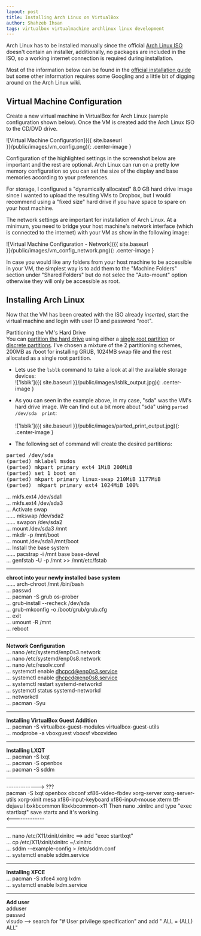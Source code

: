 ```yaml
---
layout: post
title: Installing Arch Linux on VirtualBox
author: Shahzeb Ihsan
tags: virtualbox virtualmachine archlinux linux development
---
```


Arch Linux has to be installed manually since the official [Arch Linux ISO](https://www.archlinux.org/download/) doesn't contain an installer, additionally, no packages are included in the ISO, so a working internet connection is required during installation. <!--more-->

Most of the information below can be found in the [official installation guide](https://wiki.archlinux.org/index.php/Installation_guide) but some other information requires some Googling and a little bit of digging around on the Arch Linux wiki.

Virtual Machine Configuration
---

Create a new virtual machine in VirtualBox for Arch Linux (sample configuration shown below). Once the VM is created add the Arch Linux ISO to the CD/DVD drive.

![Virtual Machine Configuration]({{ site.baseurl }}/public/images/vm_config.png){: .center-image }  

Configuration of the highlighted settings in the screenshot below are important and the rest are optional. Arch Linux can run on a pretty low memory configuration so you can set the size of the display and base memories according to your preferences.  

For storage, I configured a "dynamically allocated" 8.0 GB hard drive image since I wanted to upload the resulting VMs to Dropbox, but I would recommend using a "fixed size" hard drive if you have space to spare on your host machine.  

The network settings are important for installation of Arch Linux. At a minimum, you need to bridge your host machine's network interface (which is connected to the internet) with your VM as show in the following image:  

![Virtual Machine Configuration - Network]({{ site.baseurl }}/public/images/vm_config_network.png){: .center-image }  

In case you would like any folders from your host machine to be accessible in your VM, the simplest way is to add them to the "Machine Folders" section under "Shared Folders" but do not selec the "Auto-mount" option otherwise they will only be accessible as root.

Installing Arch Linux
---

Now that the VM has been created with the ISO already _inserted_, start the virtual machine and login with user ID and password "root".


<custom0>Partitioning the VM's Hard Drive</custom0>  
You can [partition the hard drive](https://wiki.archlinux.org/index.php/Partitioning) using either a [single root partition](https://wiki.archlinux.org/index.php/Partitioning#Single_root_partition) or [discrete partitions](https://wiki.archlinux.org/index.php/Partitioning#Discrete_partitions). I've chosen a mixture of the 2 partitioning schemes, 200MB as /boot for installing GRUB, 1024MB swap file and the rest allocated as a single root partition.  

- Lets use the `lsblk` command to take a look at all the available storage devices:<br>
!['lsblk']({{ site.baseurl }}/public/images/lsblk_output.jpg){: .center-image }  

- As you can seen in the example above, in my case, "sda" was the VM's hard drive image. We can find out a bit more about "sda" using `parted  /dev/sda  print`:<br>  
!['lsblk']({{ site.baseurl }}/public/images/parted_print_output.jpg){: .center-image }  

- The following set of command will create the desired partitions:
<pre>
parted /dev/sda  
(parted) mklabel msdos  
(parted) mkpart primary ext4 1MiB 200MiB  
(parted) set 1 boot on  
(parted) mkpart primary linux-swap 210MiB 1177MiB  
(parted)  mkpart primary ext4 1024MiB 100%  
</pre>
... mkfs.ext4 /dev/sda1  
... mkfs.ext4 /dev/sda3  
... Activate swap  
...... mkswap /dev/sda2  
...... swapon /dev/sda2  
... mount /dev/sda3 /mnt  
... mkdir -p /mnt/boot  
... mount /dev/sda1 /mnt/boot  
... Install the base system  
...... pacstrap -i /mnt base base-devel  
... genfstab -U -p /mnt >> /mnt/etc/fstab  

--------------------

**chroot into your newly installed base system**  
...... arch-chroot /mnt /bin/bash  
... passwd  
... pacman -S grub os-prober  
... grub-install --recheck /dev/sda  
... grub-mkconfig -o /boot/grub/grub.cfg  
... exit  
... umount -R /mnt  
... reboot  

--------------------

**Network Configuration**  
... nano /etc/systemd/enp0s3.network  
... nano /etc/systemd/enp0s8.network  
... nano /etc/resolv.conf  
... systemctl enable dhcpcd@enp0s3.service  
... systemctl enable dhcpcd@enp0s8.service  
... systemctl restart systemd-networkd  
... systemctl status systemd-networkd  
... networkctl  
... pacman -Syu

---------------------

**Installing VirtualBox Guest Addition**  
... pacman -S virtualbox-guest-modules virtualbox-guest-utils  
... modprobe -a vboxguest vboxsf vboxvideo  

---------------------

**Installing LXQT**  
... pacman -S lxqt  
... pacman -S openbox  
... pacman -S sddm  

---------------------

-------------> ???  
pacman -S lxqt openbox obconf xf86-video-fbdev xorg-server xorg-server-utils xorg-xinit mesa xf86-input-keyboard xf86-input-mouse xterm ttf-dejavu libxkbcommon libxkbcommon-x11
Then nano .xinitrc and type "exec startlxqt" save
startx and it's working.  
<-------------  

--------------------

... nano /etc/X11/xinit/xinitrc ==> add "exec startlxqt"  
... cp /etc/X11/xinit/xinitrc ~/.xinitrc  
... sddm --example-config > /etc/sddm.conf  
... systemctl enable sddm.service  

--------------------

**Installing XFCE**  
... pacman -S xfce4 xorg lxdm  
... systemctl enable lxdm.service  

--------------------

**Add user**  
adduser <username>  
passwd <username>  
visudo --> search for "# User privilege specification" and add "<username> ALL = (ALL) ALL"  
